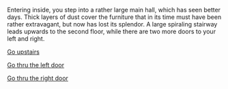 Entering inside, you step into a rather large main hall, which has seen better days. Thick layers of dust cover the furniture that in its time must have been rather extravagant, but now has lost its splendor. A large spiraling stairway leads upwards to the second floor, while there are two more doors to your left and right.


[Go upstairs](3-A.md)

[Go thru the left door](3-B.md)

[Go thru the right door](3-C.md)

